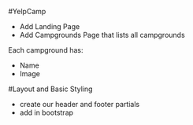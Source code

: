 #YelpCamp

* Add Landing Page
* Add Campgrounds Page that lists all campgrounds

Each campground has:
* Name
* Image


#Layout and Basic Styling
* create our header and footer partials
* add in bootstrap